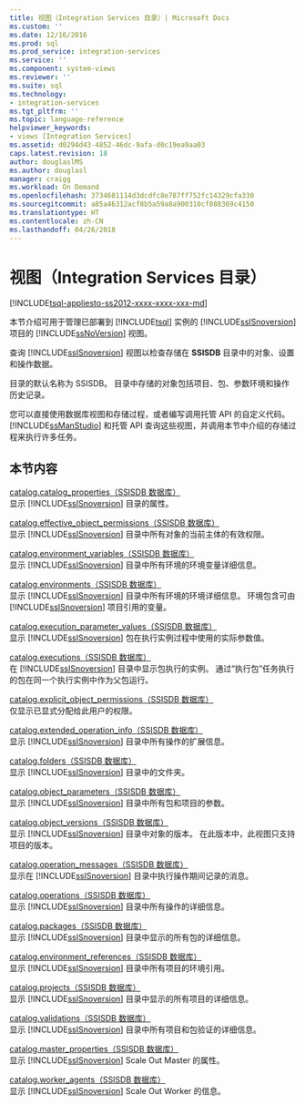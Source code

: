 ```yaml
---
title: 视图（Integration Services 目录）| Microsoft Docs
ms.custom: ''
ms.date: 12/16/2016
ms.prod: sql
ms.prod_service: integration-services
ms.service: ''
ms.component: system-views
ms.reviewer: ''
ms.suite: sql
ms.technology:
- integration-services
ms.tgt_pltfrm: ''
ms.topic: language-reference
helpviewer_keywords:
- views [Integration Services]
ms.assetid: d0294d43-4852-46dc-9afa-d0c19ea9aa03
caps.latest.revision: 18
author: douglaslMS
ms.author: douglasl
manager: craigg
ms.workload: On Demand
ms.openlocfilehash: 3734681114d3dcdfc8e787ff752fc14329cfa330
ms.sourcegitcommit: a85a46312acf8b5a59a8a900310cf088369c4150
ms.translationtype: HT
ms.contentlocale: zh-CN
ms.lasthandoff: 04/26/2018
---
```

# <a name="views-integration-services-catalog"></a>视图（Integration Services 目录）
[!INCLUDE[tsql-appliesto-ss2012-xxxx-xxxx-xxx-md](../../includes/tsql-appliesto-ss2012-xxxx-xxxx-xxx-md.md)]

  本节介绍可用于管理已部署到 [!INCLUDE[tsql](../../includes/tsql-md.md)] 实例的 [!INCLUDE[ssISnoversion](../../includes/ssisnoversion-md.md)] 项目的 [!INCLUDE[ssNoVersion](../../includes/ssnoversion-md.md)] 视图。  
  
 查询 [!INCLUDE[ssISnoversion](../../includes/ssisnoversion-md.md)] 视图以检查存储在 **SSISDB** 目录中的对象、设置和操作数据。  
  
 目录的默认名称为 SSISDB。 目录中存储的对象包括项目、包、参数环境和操作历史记录。  
  
 您可以直接使用数据库视图和存储过程，或者编写调用托管 API 的自定义代码。 [!INCLUDE[ssManStudio](../../includes/ssmanstudio-md.md)] 和托管 API 查询这些视图，并调用本节中介绍的存储过程来执行许多任务。  
  
## <a name="in-this-section"></a>本节内容  
 [catalog.catalog_properties（SSISDB 数据库）](../../integration-services/system-views/catalog-catalog-properties-ssisdb-database.md)  
 显示 [!INCLUDE[ssISnoversion](../../includes/ssisnoversion-md.md)] 目录的属性。  
  
 [catalog.effective_object_permissions（SSISDB 数据库）](../../integration-services/system-views/catalog-effective-object-permissions-ssisdb-database.md)  
 显示 [!INCLUDE[ssISnoversion](../../includes/ssisnoversion-md.md)] 目录中所有对象的当前主体的有效权限。  
  
 [catalog.environment_variables（SSISDB 数据库）](../../integration-services/system-views/catalog-environment-variables-ssisdb-database.md)  
 显示 [!INCLUDE[ssISnoversion](../../includes/ssisnoversion-md.md)] 目录中所有环境的环境变量详细信息。  
  
 [catalog.environments（SSISDB 数据库）](../../integration-services/system-views/catalog-environments-ssisdb-database.md)  
 显示 [!INCLUDE[ssISnoversion](../../includes/ssisnoversion-md.md)] 目录中所有环境的环境详细信息。 环境包含可由 [!INCLUDE[ssISnoversion](../../includes/ssisnoversion-md.md)] 项目引用的变量。  
  
 [catalog.execution_parameter_values（SSISDB 数据库）](../../integration-services/system-views/catalog-execution-parameter-values-ssisdb-database.md)  
 显示 [!INCLUDE[ssISnoversion](../../includes/ssisnoversion-md.md)] 包在执行实例过程中使用的实际参数值。  
  
 [catalog.executions（SSISDB 数据库）](../../integration-services/system-views/catalog-executions-ssisdb-database.md)  
 在 [!INCLUDE[ssISnoversion](../../includes/ssisnoversion-md.md)] 目录中显示包执行的实例。 通过“执行包”任务执行的包在同一个执行实例中作为父包运行。  
  
 [catalog.explicit_object_permissions（SSISDB 数据库）](../../integration-services/system-views/catalog-explicit-object-permissions-ssisdb-database.md)  
 仅显示已显式分配给此用户的权限。  
  
 [catalog.extended_operation_info（SSISDB 数据库）](../../integration-services/system-views/catalog-extended-operation-info-ssisdb-database.md)  
 显示 [!INCLUDE[ssISnoversion](../../includes/ssisnoversion-md.md)] 目录中所有操作的扩展信息。  
  
 [catalog.folders（SSISDB 数据库）](../../integration-services/system-views/catalog-folders-ssisdb-database.md)  
 显示 [!INCLUDE[ssISnoversion](../../includes/ssisnoversion-md.md)] 目录中的文件夹。  
  
 [catalog.object_parameters（SSISDB 数据库）](../../integration-services/system-views/catalog-object-parameters-ssisdb-database.md)  
 显示 [!INCLUDE[ssISnoversion](../../includes/ssisnoversion-md.md)] 目录中所有包和项目的参数。  
  
 [catalog.object_versions（SSISDB 数据库）](../../integration-services/system-views/catalog-object-versions-ssisdb-database.md)  
 显示 [!INCLUDE[ssISnoversion](../../includes/ssisnoversion-md.md)] 目录中对象的版本。 在此版本中，此视图只支持项目的版本。  
  
 [catalog.operation_messages（SSISDB 数据库）](../../integration-services/system-views/catalog-operation-messages-ssisdb-database.md)  
 显示在 [!INCLUDE[ssISnoversion](../../includes/ssisnoversion-md.md)] 目录中执行操作期间记录的消息。  
  
 [catalog.operations（SSISDB 数据库）](../../integration-services/system-views/catalog-operations-ssisdb-database.md)  
 显示 [!INCLUDE[ssISnoversion](../../includes/ssisnoversion-md.md)] 目录中所有操作的详细信息。  
  
 [catalog.packages（SSISDB 数据库）](../../integration-services/system-views/catalog-packages-ssisdb-database.md)  
 显示 [!INCLUDE[ssISnoversion](../../includes/ssisnoversion-md.md)] 目录中显示的所有包的详细信息。  
  
 [catalog.environment_references（SSISDB 数据库）](../../integration-services/system-views/catalog-environment-references-ssisdb-database.md)  
 显示 [!INCLUDE[ssISnoversion](../../includes/ssisnoversion-md.md)] 目录中所有项目的环境引用。  
  
 [catalog.projects（SSISDB 数据库）](../../integration-services/system-views/catalog-projects-ssisdb-database.md)  
 显示 [!INCLUDE[ssISnoversion](../../includes/ssisnoversion-md.md)] 目录中显示的所有项目的详细信息。  
  
 [catalog.validations（SSISDB 数据库）](../../integration-services/system-views/catalog-validations-ssisdb-database.md)  
 显示 [!INCLUDE[ssISnoversion](../../includes/ssisnoversion-md.md)] 目录中所有项目和包验证的详细信息。  
  
[catalog.master_properties（SSISDB 数据库）](../../integration-services/system-views/catalog-master-properties-ssisdb-database.md)  
显示 [!INCLUDE[ssISnoversion](../../includes/ssisnoversion-md.md)] Scale Out Master 的属性。

[catalog.worker_agents（SSISDB 数据库）](../../integration-services/system-views/catalog-worker-agents-ssisdb-database.md)  
显示 [!INCLUDE[ssISnoversion](../../includes/ssisnoversion-md.md)] Scale Out Worker 的信息。  
